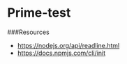 # Prime-test




###Resources

- https://nodejs.org/api/readline.html
- https://docs.npmjs.com/cli/init
